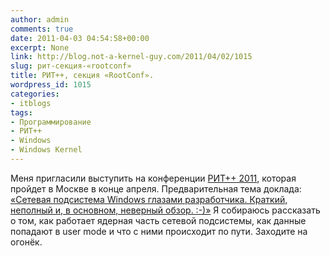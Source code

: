 ```yaml
---
author: admin
comments: true
date: 2011-04-03 04:54:58+00:00
excerpt: None
link: http://blog.not-a-kernel-guy.com/2011/04/02/1015
slug: рит-секция-«rootconf»
title: РИТ++, секция «RootConf».
wordpress_id: 1015
categories:
- itblogs
tags:
- Программирование
- РИТ++
- Windows
- Windows Kernel
---
```


Меня пригласили выступить на конференции [РИТ++ 2011](http://ritconf.ru/), которая пройдет в Москве в конце апреля. Предварительная тема доклада: [«Сетевая подсистема Windows глазами разработчика. Краткий, неполный и, в основном, неверный обзор. :-)»](http://ritconf.ru/2011/news/678.html) Я собираюсь рассказать о том, как работает ядерная часть сетевой подсистемы, как данные попадают в user mode и что с ними происходит по пути. Заходите на огонёк. 
